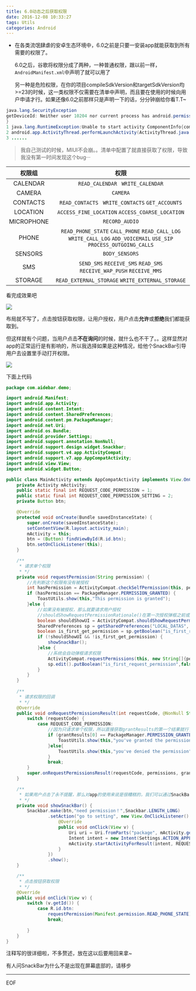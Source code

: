 ```yaml
---
title: 6.0动态之后获取权限
date: 2016-12-08 10:33:27
tags: Utils
categories: Android
---
```


- 在各类流氓肆虐的安卓生态环境中，6.0之前是只要一安装app就能获取到所有需要的权限了。

  6.0之后，谷歌将权限分成了两种，一种普通权限，跟以前一样，`AndroidManifest.xml`中声明了就可以用了

  另一种是危险权限，在你的项目compileSdkVersion和targetSdkVersion均>=23的时候，这一类权限不仅需要在清单中声明，而且要在使用的时候向用户申请才行。如果还像6.0之前那样只是声明一下的话，分分钟崩给你看T.T~

```java
java.lang.SecurityException
getDeviceId: Neither user 10204 nor current process has android.permission.READ_PHONE_STATE...
}
1 java.lang.RuntimeException:Unable to start activity ComponentInfo{com.aidebar.d8alarmclock/com.aidebar.d8alarmclock.activity.MainActivity}: java.lang.SecurityException: getDeviceId: Neither user 10204 nor current process has android.permission.READ_PHONE_STATE.
2 android.app.ActivityThread.performLaunchActivity(ActivityThread.java:3254)
3 ......
```

> 我自己测试的时候，MIUI不会崩。。清单中配置了就直接获取了权限，导致我没有第一时间发现这个bug···

|    权限组     |                    权限                    |
| :--------: | :--------------------------------------: |
|  CALENDAR  |  `READ_CALENDAR`      ` WRITE_CALENDAR`  |
|   CAMERA   |                 `CAMERA`                 |
|  CONTACTS  | `READ_CONTACTS`     ` WRITE_CONTACTS`     `GET_ACCOUNTS` |
|  LOCATION  | `ACCESS_FINE_LOCATION` `ACCESS_COARSE_LOCATION` |
| MICROPHONE |              `RECORD_AUDIO`              |
|   PHONE    | `READ_PHONE_STATE`  `CALL_PHONE`  `READ_CALL_LOG`  `WRITE_CALL_LOG`  `ADD_VOICEMAIL`  `USE_SIP` `PROCESS_OUTGOING_CALLS` |
|  SENSORS   |              `BODY_SENSORS`              |
|    SMS     | `SEND_SMS`  `RECEIVE_SMS`  `READ_SMS`  `RECEIVE_WAP_PUSH`  `RECEIVE_MMS` |
|  STORAGE   | `READ_EXTERNAL_STORAGE`  `WRITE_EXTERNAL_STORAGE` |



看完成效果吧

![](http://ooo.0o0.ooo/2016/12/08/58491f9f46e6f.gif)

布局就不写了，点击按钮获取权限，让用户授权，用户点击**允许**或**拒绝**我们都能获取到。

但这样就有个问题，当用户点击**不在询问**的时候，就什么也不干了。。这样显然对app的正常运行是有影响的，所以我选择如果是这种情况，给他个SnackBar引导用户去设置里手动打开权限。

![](http://ooo.0o0.ooo/2016/12/08/5849204578e2d.gif)

下面上代码

```java
package com.aidebar.demo;

import android.Manifest;
import android.app.Activity;
import android.content.Intent;
import android.content.SharedPreferences;
import android.content.pm.PackageManager;
import android.net.Uri;
import android.os.Bundle;
import android.provider.Settings;
import android.support.annotation.NonNull;
import android.support.design.widget.Snackbar;
import android.support.v4.app.ActivityCompat;
import android.support.v7.app.AppCompatActivity;
import android.view.View;
import android.widget.Button;

public class MainActivity extends AppCompatActivity implements View.OnClickListener{
    private Activity mActivity;
    public static final int REQUEST_CODE_PERMISSION = 1;
    public static final int REQUEST_CODE_PERMISSION_SETTING = 2;
    private Button btn;

    @Override
    protected void onCreate(Bundle savedInstanceState) {
        super.onCreate(savedInstanceState);
        setContentView(R.layout.activity_main);
        mActivity = this;
        btn = (Button) findViewById(R.id.btn);
        btn.setOnClickListener(this);
    }

    /**
     * 请求单个权限
     * */
    private void requestPermission(String permission) {
        //先判断这个权限有没有被授权
        int hasPermission = ActivityCompat.checkSelfPermission(this, permission);
        if (hasPermission == PackageManager.PERMISSION_GRANTED) {
            ToastUtils.show(this,"This permission is granted");
        }else {
            //如果没有被授权，那么就要请求用户授权
            //shouldShowRequestPermissionRationale()在第一次授权弹框之前或用户点击永不提醒之后 会返回false，其他情况都返回true
            boolean shouldShowUI = ActivityCompat.shouldShowRequestPermissionRationale(this, permission);
            SharedPreferences sp = getSharedPreferences("LOCAL_DATAS", MODE_PRIVATE);
            boolean is_first_get_permission = sp.getBoolean("is_first_request_permission", true);
            if (!shouldShowUI && !is_first_get_permission) {
                showSnackBar();
            }else {
                //系统会自动弹框请求权限
                ActivityCompat.requestPermissions(this, new String[]{permission}, REQUEST_CODE_PERMISSION);
                sp.edit().putBoolean("is_first_request_permission",false).apply();
            }
        }
    }
    
    /**
     * 请求权限的回调
     * */
    @Override
    public void onRequestPermissionsResult(int requestCode, @NonNull String[] permissions, @NonNull int[] grantResults) {
        switch (requestCode) {
            case REQUEST_CODE_PERMISSION:
                //因为只请求单个权限，所以直接获取grantResults的第一个结果就行了
                if (grantResults[0] == PackageManager.PERMISSION_GRANTED) {
                    ToastUtils.show(this,"you've granted the permission");
                }else{
                    ToastUtils.show(this,"you've denied the permission");
                }
                break;
        }
        super.onRequestPermissionsResult(requestCode, permissions, grantResults);
    }

    /**
     * 如果用户点击了永不提醒，那么对app的使用来说是很糟糕的，我们可以通过SnackBar提示他去设置里手动打开权限
     * */
    private void showSnackBar() {
        Snackbar.make(btn,"need permission！",Snackbar.LENGTH_LONG)
                .setAction("go to setting", new View.OnClickListener() {
                    @Override
                    public void onClick(View v) {
                        Uri uri = Uri.fromParts("package", mActivity.getPackageName(), null);
                        Intent intent = new Intent(Settings.ACTION_APPLICATION_DETAILS_SETTINGS,uri);
                        mActivity.startActivityForResult(intent, REQUEST_CODE_PERMISSION_SETTING);
                    }
                })
                .show();
    }

    /**
     * 点击按钮获取权限
     * */
    @Override
    public void onClick(View v) {
        switch (v.getId()) {
            case R.id.btn:
                requestPermission(Manifest.permission.READ_PHONE_STATE);
                break;
            
        }
    }
}
```

注释写的很详细啦，不多赘述，放在这以后要用回来拿~

有人问SnackBar为什么不是出现在屏幕底部的，请移步

***

EOF